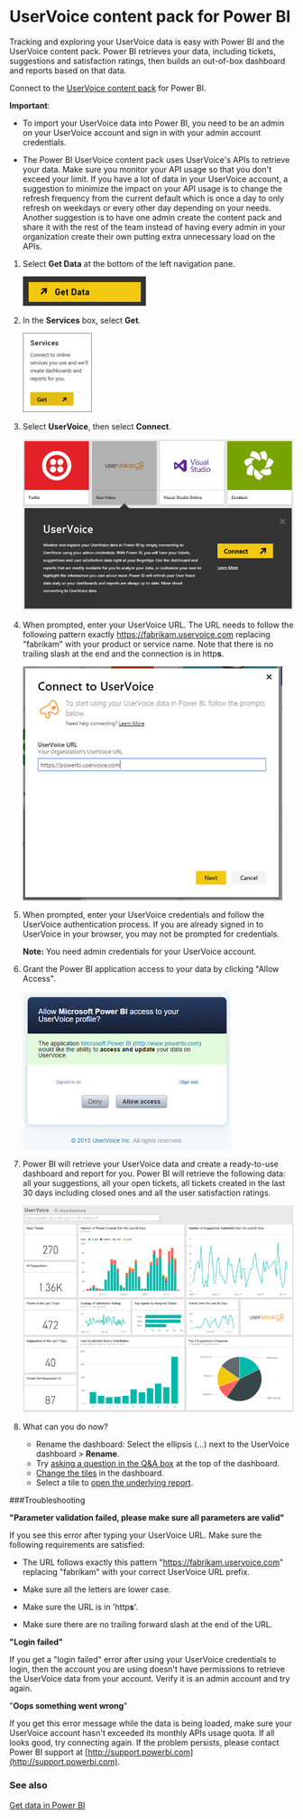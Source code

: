 <properties 
   pageTitle="UserVoice content pack for Power BI"
   description="UserVoice content pack for Power BI"
   services="powerbi" 
   documentationCenter="" 
   authors="mgblythe" 
   manager="mblythe" 
   editor=""
   tags=""/>
 
<tags
   ms.service="powerbi"
   ms.devlang="NA"
   ms.topic="article"
   ms.tgt_pltfrm="NA"
   ms.workload="powerbi"
   ms.date="09/28/2015"
   ms.author="yshoukry"/>
# UserVoice content pack for Power BI

Tracking and exploring your UserVoice data is easy with Power BI and the UserVoice content pack. Power BI retrieves your data, including tickets, suggestions and satisfaction ratings, then builds an out-of-box dashboard and reports based on that data.

Connect to the [UserVoice content pack](https://app.powerbi.com/getdata/services/uservoice) for Power BI.

**Important**:

-   To import your UserVoice data into Power BI, you need to be an admin on your UserVoice account and sign in with your admin account credentials.

-   The Power BI UserVoice content pack uses UserVoice's APIs to retrieve your data. Make sure you monitor your API usage so that you don't exceed your limit. If you have a lot of data in your UserVoice account, a suggestion to minimize the impact on your API usage is to change the refresh frequency from the current default which is once a day to only refresh on weekdays or every other day depending on your needs. Another suggestion is to have one admin create the content pack and share it with the rest of the team instead of having every admin in your organization create their own putting extra unnecessary load on the APIs.


1.  Select **Get Data** at the bottom of the left navigation pane.

	![](media/powerbi-content-pack-uservoice/PBI_GetData.png)

2.  In the **Services** box, select **Get**.

	![](media/powerbi-content-pack-uservoice/PBI_GetServices.png) 

3.  Select **UserVoice**, then select **Connect**.

	![](media/powerbi-content-pack-uservoice/Capture1.PNG)

4.  When prompted, enter your UserVoice URL. The URL needs to follow the following pattern exactly https://fabrikam.uservoice.com replacing "fabrikam" with your product or service name. Note that there is no trailing slash at the end and the connection is in http**s**.

	![](media/powerbi-content-pack-uservoice/Capture.PNG)


5.  When prompted, enter your UserVoice credentials and follow the UserVoice authentication process. If you are already signed in to UserVoice in your browser, you may not be prompted for credentials.

	**Note:** You need admin credentials for your UserVoice account.

6.  Grant the Power BI application access to your data by clicking "Allow Access".

	![](media/powerbi-content-pack-uservoice/Capture3.PNG)

7.  Power BI will retrieve your UserVoice data and create a ready-to-use dashboard and report for you. Power BI will retrieve the following data: all your suggestions, all your open tickets, all tickets created in the last 30 days including closed ones and all the user satisfaction ratings.

	![](media/powerbi-content-pack-uservoice/Capture4.png)

8.  What can you do now?
	-   Rename the dashboard: Select the ellipsis (...) next to the UserVoice dashboard \> **Rename**.
	-   Try [asking a question in the Q&A box](powerbi-service-q-and-a.md) at the top of the dashboard.
	-   [Change the tiles](powerbi-service-edit-a-tile-in-a-dashboard.md) in the dashboard.
	-   Select a tile to [open the underlying report](powerbi-service-dashboard-tiles.md). 

###Troubleshooting

**"Parameter validation failed, please make sure all parameters are valid"**

If you see this error after typing your UserVoice URL. Make sure the following requirements are satisfied:

-  The URL follows exactly this pattern "https://fabrikam.uservoice.com" replacing "fabrikam" with your correct UserVoice URL prefix.

-  Make sure all the letters are lower case.

-  Make sure the URL is in 'http**s**'.

-  Make sure there are no trailing forward slash at the end of the URL.

**"Login failed"**

If you get a "login failed" error after using your UserVoice credentials to login, then the account you are using doesn't have permissions to retrieve the UserVoice data from your account. Verify it is an admin account and try again.

"**Oops something went wrong**"

If you get this error message while the data is being loaded, make sure your UserVoice account hasn't exceeded its monthly APIs usage quota. If all looks good, try connecting again. If the problem persists, please contact Power BI support at [http://support.powerbi.com](http://support.powerbi.com).

### See also

[Get data in Power BI](powerbi-service-get-data.md)



